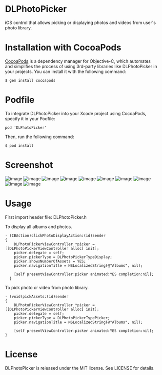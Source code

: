 # DLPhotoPicker
iOS control that allows picking or displaying photos and videos from user's photo library.

# Installation with CocoaPods
[CocoaPods](http://cocoapods.org) is a dependency manager for Objective-C, which automates and simplifies the process of using 3rd-party libraries like DLPhotoPicker in your projects.  You can install it with the following command:

```
$ gem install cocoapods
```

# Podfile
To integrate DLPhotoPicker into your Xcode project using CocoaPods, specify it in your Podfile:

```
pod 'DLPhotoPicker'
```

Then, run the following command:
```
$ pod install
```
# Screenshot
![image](https://github.com/darling0825/DLPhotoPicker/Screenshot/01.jpg)
![image](https://github.com/darling0825/DLPhotoPicker/Screenshot/02.jpg)
![image](https://github.com/darling0825/DLPhotoPicker/Screenshot/03.jpg)
![image](https://github.com/darling0825/DLPhotoPicker/Screenshot/04.jpg)
![image](https://github.com/darling0825/DLPhotoPicker/Screenshot/05.jpg)
![image](https://github.com/darling0825/DLPhotoPicker/Screenshot/06.jpg)
![image](https://github.com/darling0825/DLPhotoPicker/Screenshot/07.jpg)
![image](https://github.com/darling0825/DLPhotoPicker/Screenshot/08.jpg)
![image](https://github.com/darling0825/DLPhotoPicker/Screenshot/09.jpg)
![image](https://github.com/darling0825/DLPhotoPicker/Screenshot/10.jpg)


# Usage

First import header file: DLPhotoPicker.h

To display all albums and photos.
```
- (IBAction)clickPhotoDisplayAction:(id)sender 
{
    DLPhotoPickerViewController *picker = [[DLPhotoPickerViewController alloc] init];
    picker.delegate = self;
    picker.pickerType = DLPhotoPickerTypeDisplay;
    picker.showsNumberOfAssets = YES;
    picker.navigationTitle = NSLocalizedString(@"Albums", nil);
    
    [self presentViewController:picker animated:YES completion:nil];
  }
```

To pick photo or video from photo library.
```
- (void)pickAssets:(id)sender
{
    DLPhotoPickerViewController *picker = [[DLPhotoPickerViewController alloc] init];
    picker.delegate = self;
    picker.pickerType = DLPhotoPickerTypePicker;
    picker.navigationTitle = NSLocalizedString(@"Albums", nil);
    
    [self presentViewController:picker animated:YES completion:nil];
}
```
# License
DLPhotoPicker is released under the MIT license. See LICENSE for details.
